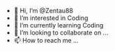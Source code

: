 - 👋 Hi, I’m @Zentau88
- 👀 I’m interested in Coding
- 🌱 I’m currently learning Coding
- 💞️ I’m looking to collaborate on ...
- 📫 How to reach me ...

<!---
Zentau88/Zentau88 is a ✨ special ✨ repository because its `README.md` (this file) appears on your GitHub profile.
You can click the Preview link to take a look at your changes.
--->
